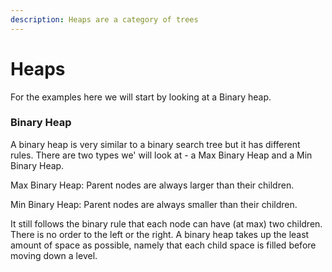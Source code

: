 ```yaml
---
description: Heaps are a category of trees
---
```


# Heaps

For the examples here we will start by looking at a Binary heap.

### Binary Heap

A binary heap is very similar to a binary search tree but it has different rules. There are two types we' will look at - a Max Binary Heap and a Min Binary Heap.

Max Binary Heap: Parent nodes are always larger than their children.

Min Binary Heap: Parent nodes are always smaller than their children.

It still follows the binary rule that each node can have (at max) two children. There is no order to the left or the right. A binary heap takes up the least amount of space as possible, namely that each child space is filled before moving down a level.
